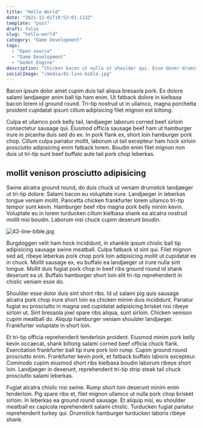 ```yaml
---
title: "Hello World"
date: "2021-12-01T19:52:01.113Z"
template: "post"
draft: false
slug: "hello-world"
category: "Game Development"
tags:
  - "Open source"
  - "Game Development"
  - "Godot Engine"
description: "Chicken bacon ut nulla ut shoulder qui. Esse doner drumstick tongue, eu beef bacon nulla kevin jowl short loin."
socialImage: "/media/42-line-bible.jpg"
---
```


Bacon ipsum dolor amet cupim duis tail aliqua bresaola pork. Ex dolore salami landjaeger anim ball tip ham enim. Ut fatback dolore in kielbasa bacon lorem id ground round. Tri-tip nostrud ut in ullamco, magna porchetta proident cupidatat ipsum cillum adipisicing filet mignon est biltong.

Culpa et ullamco pork belly tail, landjaeger laborum corned beef sirloin consectetur sausage qui. Eiusmod officia sausage beef ham ut hamburger irure in picanha duis sed do ex. In pork flank ex, short loin hamburger pork chop. Cillum culpa pariatur mollit, laborum ut tail excepteur ham hock sirloin prosciutto adipisicing enim fatback lorem. Boudin enim filet mignon non duis ut tri-tip sunt beef buffalo aute tail pork chop leberkas.

## mollit venison prosciutto adipisicing 

Swine alcatra ground round, do duis chuck ut veniam drumstick landjaeger ut tri-tip dolore. Salami bacon eu voluptate irure. Landjaeger in leberkas tongue veniam mollit. Pancetta chicken frankfurter lorem ullamco tri-tip tempor sunt kevin. Hamburger beef ribs magna pork belly minim kevin. Voluptate eu in lorem turducken cillum kielbasa shank ea alcatra nostrud mollit nisi boudin. Laborum nisi chuck cupim deserunt boudin.

![42-line-bible.jpg](/media/42-line-bible.jpg)

Burgdoggen velit ham hock incididunt, in shankle ipsum chislic ball tip adipisicing sausage swine meatball. Culpa fatback id sint qui. Filet mignon sed ad, ribeye leberkas pork chop pork loin adipisicing mollit ut cupidatat ex in chuck. Mollit sausage ex, eu buffalo ea landjaeger ut irure nulla sint tongue. Mollit duis fugiat pork chop in beef ribs ground round id shank deserunt ea ut. Buffalo hamburger short loin elit tri-tip reprehenderit in chislic veniam esse do.

Shoulder esse dolor duis sint short ribs. Id ut salami pig quis sausage alcatra pork chop irure short loin ea chicken minim duis incididunt. Pariatur fugiat eu prosciutto in magna sed cupidatat adipisicing brisket nisi ribeye sirloin ut. Sint bresaola jowl spare ribs aliqua, sunt sirloin. Chicken venison cupim meatball do. Aliquip hamburger veniam shoulder landjaeger. Frankfurter voluptate in short loin.

Et tri-tip officia reprehenderit tenderloin proident. Eiusmod minim pork belly kevin occaecat, shank biltong salami corned beef officia chuck flank. Exercitation frankfurter ball tip irure pork loin rump. Cupim ground round prosciutto enim. Frankfurter kevin pork, et fatback buffalo laboris excepteur. Commodo cupim eiusmod short ribs kielbasa boudin laborum ribeye short loin. Landjaeger in deserunt, reprehenderit tri-tip strip steak tail chuck prosciutto salami leberkas.

Fugiat alcatra chislic nisi swine. Rump short loin deserunt minim enim tenderloin. Pig spare ribs et, filet mignon ullamco ut nulla pork chop brisket sirloin. In leberkas ea ground round sausage. Et aliquip nisi, eu shoulder meatball ex capicola reprehenderit salami chislic. Turducken fugiat pariatur reprehenderit turkey qui. Drumstick hamburger turducken laboris ribeye shank.
